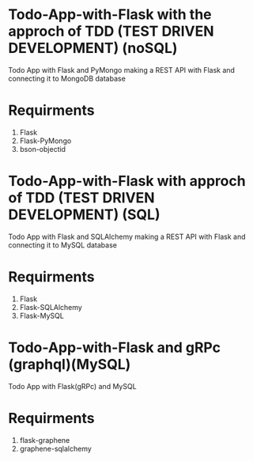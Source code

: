 # Todo-App-with-Flask with the approch of TDD (TEST DRIVEN DEVELOPMENT) (noSQL)
Todo App with Flask and PyMongo
making a REST API with Flask and connecting it to MongoDB database

# Requirments 
1) Flask
2) Flask-PyMongo
3) bson-objectid

# Todo-App-with-Flask with approch of TDD (TEST DRIVEN DEVELOPMENT) (SQL)
Todo App with Flask and SQLAlchemy
making a REST API with Flask and connecting it to MySQL database

# Requirments
1) Flask
2) Flask-SQLAlchemy
3) Flask-MySQL

# Todo-App-with-Flask and gRPc (graphql)(MySQL)
Todo App with Flask(gRPc) and MySQL

# Requirments
1) flask-graphene
2) graphene-sqlalchemy
